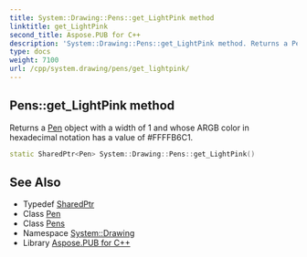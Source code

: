 ```yaml
---
title: System::Drawing::Pens::get_LightPink method
linktitle: get_LightPink
second_title: Aspose.PUB for C++
description: 'System::Drawing::Pens::get_LightPink method. Returns a Pen object with a width of 1 and whose ARGB color in hexadecimal notation has a value of #FFFFB6C1 in C++.'
type: docs
weight: 7100
url: /cpp/system.drawing/pens/get_lightpink/
---
```

## Pens::get_LightPink method


Returns a [Pen](../../pen/) object with a width of 1 and whose ARGB color in hexadecimal notation has a value of #FFFFB6C1.

```cpp
static SharedPtr<Pen> System::Drawing::Pens::get_LightPink()
```

## See Also

* Typedef [SharedPtr](../../../system/sharedptr/)
* Class [Pen](../../pen/)
* Class [Pens](../)
* Namespace [System::Drawing](../../)
* Library [Aspose.PUB for C++](../../../)
